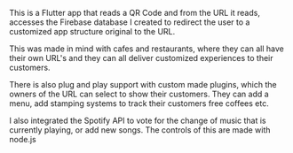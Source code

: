 This is a Flutter app that reads a QR Code and from the URL it reads, accesses the Firebase database I created to redirect the user to a customized app structure original to the URL. 

This was made in mind with cafes and restaurants, where they can all have their own URL's and they can all deliver customized experiences to their customers.

There is also plug and play support with custom made plugins, which the owners of the URL can select to show their customers. They can add a menu, add stamping systems to track their customers free coffees etc.

I also integrated the Spotify API to vote for the change of music that is currently playing, or add new songs. The controls of this are made with node.js

